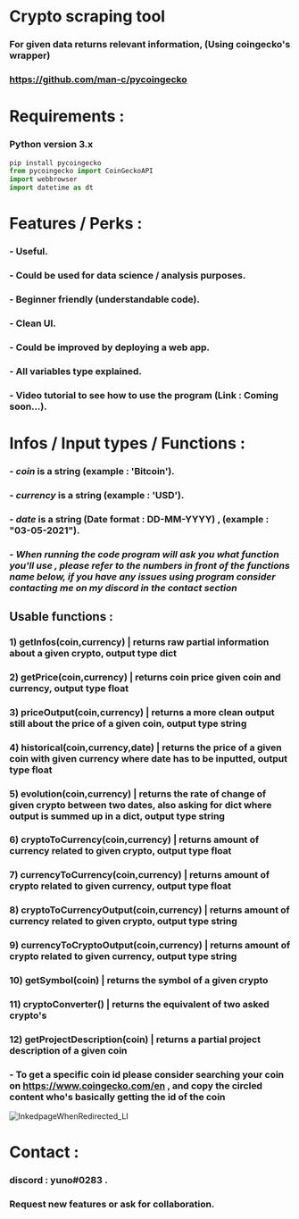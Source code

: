 # Crypto scraping tool

### For given data returns relevant information, (Using coingecko's wrapper) 
### https://github.com/man-c/pycoingecko

# Requirements : 
### Python version 3.x
```python
pip install pycoingecko
from pycoingecko import CoinGeckoAPI
import webbrowser
import datetime as dt
```
# Features / Perks :

### -  Useful.
### -  Could be used for data science / analysis purposes.
### -  Beginner friendly (understandable code).
### -  Clean UI.
### -  Could be improved by deploying a web app.
### -  All variables type explained.
### -  Video tutorial to see how to use the program (Link : Coming soon...).

# Infos / Input types / Functions : 

### -  ***coin*** is a string (example : 'Bitcoin').
### -  ***currency*** is a string (example : 'USD').
### -  ***date*** is a string (Date format : DD-MM-YYYY) , (example : "03-05-2021").
### -  *When running the code program will ask you what function you'll use , please refer to the numbers in front of the functions name below, if you have any issues using program consider contacting me on my discord in the contact section*

##   Usable functions : 
###  **1) getInfos(coin,currency) | returns raw partial information about a given crypto, output type dict** 
###  **2) getPrice(coin,currency) | returns coin price given coin and currency, output type float**        
###  **3) priceOutput(coin,currency) | returns a more clean output still about the price of a given coin, output type string**     
###  **4) historical(coin,currency,date) | returns the price of a given coin with given currency where date has to be inputted, output type float**
###  **5) evolution(coin,currency) | returns the rate of change of given crypto between two dates, also asking for dict where output is summed up in a dict, output type string** 
###  **6) cryptoToCurrency(coin,currency) | returns amount of currency related to given crypto, output type float**  
###  **7) currencyToCurrency(coin,currency) | returns amount of crypto related to given currency, output type float**
###  **8) cryptoToCurrencyOutput(coin,currency) | returns amount of currency related to given crypto, output type string**
###  **9) currencyToCryptoOutput(coin,currency) | returns amount of crypto related to given currency, output type string**
###  **10) getSymbol(coin) | returns the symbol of a given crypto** 
###  **11) cryptoConverter() | returns the equivalent of two asked crypto's**
###  **12) getProjectDescription(coin) | returns a partial project description of a given coin**



### - To get a specific coin id please consider searching your coin on https://www.coingecko.com/en , and copy the circled content who's basically getting the id of the coin
![InkedpageWhenRedirected_LI](https://user-images.githubusercontent.com/91159949/138499503-d716f371-fc0a-40df-95f2-5fdd7971ac73.jpg)


# Contact : 

### discord : **yuno#0283** .
### Request new features or ask for collaboration.

